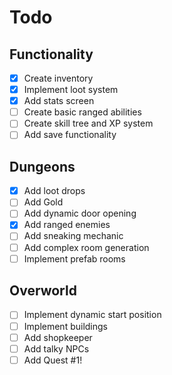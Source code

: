# Todo

## Functionality

- [x] Create inventory
- [x] Implement loot system
- [x] Add stats screen
- [ ] Create basic ranged abilities
- [ ] Create skill tree and XP system
- [ ] Add save functionality

## Dungeons

- [x] Add loot drops
- [ ] Add Gold
- [ ] Add dynamic door opening
- [x] Add ranged enemies
- [ ] Add sneaking mechanic
- [ ] Add complex room generation
- [ ] Implement prefab rooms

## Overworld

- [ ] Implement dynamic start position
- [ ] Implement buildings
- [ ] Add shopkeeper
- [ ] Add talky NPCs
- [ ] Add Quest #1!